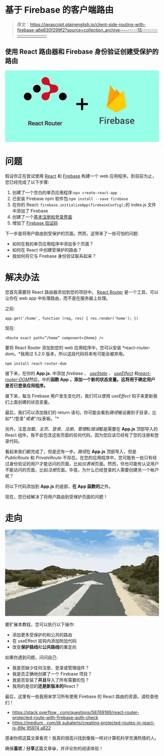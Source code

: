 # 基于 Firebase 的客户端路由

> 原文：<https://javascript.plainenglish.io/client-side-routing-with-firebase-a6e630f299f2?source=collection_archive---------15----------------------->

## 使用 React 路由器和 Firebase 身份验证创建受保护的路由

![](img/d38813a2e14e64775d965fbf88b59f4c.png)

# 问题

假设你正在尝试使用 [React](https://reactjs.org/) 和 [Firebase](https://firebase.google.com/) 构建一个 web 应用程序。到目前为止，您已经完成了以下步骤:

1.  创建了一个空白的单页应用程序:`npx create-react-app .`
2.  已安装 Firebase npm 软件包:`npm install --save firebase`
3.  在你的 React: `firebase.initializeApp(firebaseConfig);`的 index.js 文件中添加了 Firebase
4.  创建了一个[基本注册和登录界面](https://www.positronx.io/build-react-login-sign-up-ui-template-with-bootstrap-4/)
5.  增加了 [Firebase 验证码](https://firebase.google.com/docs/auth/web/start)

下一步是将用户路由到受保护的页面。然而，这带来了一些可怕的问题:

*   如何在我的单页应用程序中添加多个页面？
*   如何在 React 中创建受保护的路由？
*   我如何将它与 Firebase 身份验证联系起来？

# 解决办法

您首先需要将 React 路由器添加到您的项目中。 [React Router](https://reactrouter.com/) 是一个工具，可以让你在 web app 中处理路由，而不是在服务器上处理。

之前:

```
app.get('/home', function (req, res) { res.render('home'); })
```

现在:

```
<Route exact path=”/home” component={Home} />
```

要将 React Router 添加到您的 web 应用程序中，您可以安装 *react-router-dom。*我用过 5.2.0 版本，所以这段代码将来有可能会被弃用。

```
npm install react-router-dom
```

接下来，在你的 **App.js.** 中添加 *firebase* 、 [*useState*](https://reactjs.org/docs/hooks-state.html) 、 [*useEffect*](https://reactjs.org/docs/hooks-effect.html) 和[*react-router-DOM*](https://reactrouter.com/web/guides/quick-start)然后，中的**函数 **App** ，添加一个新的状态变量。这将用于确定用户是否已登录应用程序。**

接下来，每当 Firebase 用户发生变化时，我们可以使用 *useEffect* 钩子来更新我们上面创建的状态变量。

最后，我们可以添加我们的 return 语句。你可能会看到*路径*被设置到子目录，比如*"/登录"*或者*"/仪表板。"*

另外，注意*加载*、*主页*、*登录*、*注册*、*管理*和*错误*都是需要在 **App.js** 顶部导入的 React 组件。我不会包含这些页面的任何代码，因为您应该已经有了您的注册和登录代码。

看起来我们都完成了，但是还有一步。*路径*在 **App.js** 顶部导入，但是 *PublicRoute* 和 *PrivateRoute* 不存在。在您的应用程序中，您可能有一些只有经过身份验证的用户才能访问的页面，比如*仪表板*页面。然而，你也可能有认证用户不能访问的页面，比如*注册*页面。毕竟，为什么已经登录的人需要创建另一个帐户呢？

将以下代码添加到 **App.js** 的底部，**在 **App** 函数的**之外。

现在，您已经解决了将用户路由到受保护页面的问题！

# 走向

![](img/7d13d0af7d479ec7efd4a86f313bebbd.png)

要扩展本教程，您可以执行以下操作:

*   添加更多受保护的和公共的路由
*   在 useEffect 挂钩内添加附加代码
*   改变**保护路线**和**公共路线**的重定向

如果你遇到问题，问问自己:

*   我是否缺少任何注册、登录或管理组件？
*   我是否正确地创建了一个 Firebase 项目？
*   我是否安装了**并且**导入了所有需要的包？
*   我用的是旧的**还是新版本的**React？

最后，这里有一些我用来学习所有使用 Firebase 的 React 路由的资源。请检查他们！

*   [https://stack overflow . com/questions/58769189/react-router-protected-route-with-firebase-auth-check](https://stackoverflow.com/questions/58769189/react-router-protected-route-with-firebase-auth-check)
*   [https://medium . com/@ subalerts/creating-protected-routes-in-react-js-89e 95974 a822](https://medium.com/@subalerts/creating-protected-routes-in-react-js-89e95974a822)

感谢你把这篇文章看完！我真的很高兴找到像我一样对计算机科学充满热情的人。

确保**喜欢** / **分享**这篇文章😁，并评论你的阅读体验！
